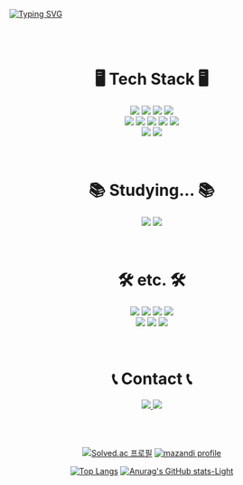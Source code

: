 <!--
**A1ueo/A1ueo** is a ✨ _special_ ✨ repository because its `README.md` (this file) appears on your GitHub profile.

Here are some ideas to get you started:

- 🔭 I’m currently working on ...
- 🌱 I’m currently learning ...
- 👯 I’m looking to collaborate on ...
- 🤔 I’m looking for help with ...
- 💬 Ask me about ...
- 📫 How to reach me: ...
- 😄 Pronouns: ...
- ⚡ Fun fact: ...
-->

<!--
  <img src="https://img.shields.io/badge/Made%20with-Markdown-1f425f.svg" />
-->

[![Typing SVG](https://readme-typing-svg.demolab.com?font=Fira+Code&size=100&center=true&vCenter=true&multiline=true&width=1000&height=300&lines=Computer+Science;%26+Engineering)](https://github.com/A1ueo)

<br>
<br>

<div align=center>
  <h1>🖥 Tech Stack 🖥</h1>
  <div>
    <div>
      <img src="https://img.shields.io/badge/C-A8B9CC?style=for-the-badge&logo=c&logoColor=white" />
      <img src="https://img.shields.io/badge/C%2B%2B-00599C?style=for-the-badge&logo=c%2B%2B&logoColor=white" />
      <img src="https://img.shields.io/badge/Python-3776AB?style=for-the-badge&logo=python&logoColor=white" />
      <img src="https://img.shields.io/badge/Java-ED8B00?style=for-the-badge&logo=openjdk&logoColor=white" />
    </div>
    <div>
      <img src="https://img.shields.io/badge/HTML5-E34F26?style=for-the-badge&logo=html5&logoColor=white" />
      <img src="https://img.shields.io/badge/CSS3-1572B6?style=for-the-badge&logo=css3&logoColor=white" />
      <img src="https://img.shields.io/badge/JavaScript-F7DF1E?style=for-the-badge&logo=JavaScript&logoColor=black" />
      <img src="https://img.shields.io/badge/Bootstrap-7952B3?style=for-the-badge&logo=bootstrap&logoColor=white" />
      <img src="https://img.shields.io/badge/jQuery-0769AD?style=for-the-badge&logo=jquery&logoColor=white" />
    </div>
    <div>
      <img src="https://img.shields.io/badge/TensorFlow-FF6F00?style=for-the-badge&logo=tensorflow&logoColor=white" />
      <img src="https://img.shields.io/badge/Elastic_Search-005571?style=for-the-badge&logo=elasticsearch&logoColor=white" />
    </div>
  </div>

  <br>
  <br>
  
  <h1>📚 Studying... 📚</h1>
  <div>
    <img src="https://img.shields.io/badge/Spring-6DB33F?style=for-the-badge&logo=spring&logoColor=white" />
    <img src="https://img.shields.io/badge/Spring%20Boot-6DB33F?style=for-the-badge&logo=springboot&logoColor=white" />
  </div>
  
  <br>
  <br>
  
  <h1>🛠 etc. 🛠</h1>
    <div>
      <div>
        <img src="https://img.shields.io/badge/GIT-F05032?style=for-the-badge&logo=git&logoColor=white" />
        <img src="https://img.shields.io/badge/VSCode-007ACC?style=for-the-badge&logo=visual%20studio%20code&logoColor=white" />
        <img src="https://img.shields.io/badge/Jupyter-F37626?style=for-the-badge&logo=jupyter&logoColor=white" />
        <img src="https://img.shields.io/badge/Eclipse-2C2255?style=for-the-badge&logo=eclipse&logoColor=white" />
      </div>
      <div>
        <img src="https://img.shields.io/badge/Linux-FCC624?style=for-the-badge&logo=linux&logoColor=black" />
        <img src="https://img.shields.io/badge/Ubuntu-E95420?style=for-the-badge&logo=ubuntu&logoColor=white" />
        <img src="https://img.shields.io/badge/WSL-0a97f5?style=for-the-badge&logo=linux&logoColor=white" />
      </div>
    </div>
  
  <br>
  <br>

  <h1>📞 Contact 📞</h1>
  <div>
    <a href="https://github.com/A1ueo">
      <img src="https://img.shields.io/badge/GitHub-181717?style=for-the-badge&logo=github&logoColor=white" />
    </a>
    <a href="https://www.discord.com/users/233140151037984770">
      <img src="https://img.shields.io/badge/Discord-5865F2?style=for-the-badge&logo=discord&logoColor=white" />
    </a>
  </div>

  <br>
  <br>
  <br>
  
  
  [![Solved.ac 프로필](http://mazassumnida.wtf/api/v2/generate_badge?boj=ssj123)](https://solved.ac/profile/ssj123)
  [![mazandi profile](http://mazandi.herokuapp.com/api?handle=ssj123&theme=cold)](https://solved.ac/profile/ssj123)

  [![Top Langs](https://github-readme-stats.vercel.app/api/top-langs/?username=A1ueo&layout=donut)](https://github.com/A1ueo)
  [![Anurag's GitHub stats-Light](https://github-readme-stats.vercel.app/api?username=A1ueo&show_icons=true&theme=default#gh-light-mode-only)](https://github.com/A1ueo)

  
  
  <!--
    [![Solved.ac 프로필](http://mazassumnida.wtf/api/mini/generate_badge?boj=ssj123)](https://solved.ac/profile/ssj123)
  -->
</div>
